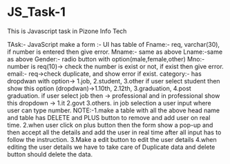 # JS_Task-1
This is Javascript task in Pizone Info Tech

TAsk:- JavaScript
make a form :-
UI has table of Fname:- req, varchar(30), if number is entered then give error.
                Mname:- same as above
                Lname:-same as above
                Gender:- radio button with option(male,female,other)
                Mno:- number is req(10)-> check the number is exist or not, if exist then give error.
               email:- req->check duplicate, and show error if exist.
category:- has dropdwan with option-> 1.job, 2.student, 3.other
           if user select student then show this option (dropdwan)->1.10th, 2.12th, 3.graduation, 4.post graduation.
           if user select job then -> professional and in professional show this dropdown -> 1.it
           2.govt 3.others.
           in job selection a user input where user can type number.
NOTE:-1.make a table with all the above head name and table has DELETE and PLUS button to remove and add user on real time.
      2.when user click on plus button then the form show a pop-up and then accept all the details and add the user in real time after all input has to follow the instruction.
      3.Make a edit button to edit the user details
      4.when editing the user details we have to take care of Duplicate data and delete button should delete the data.
